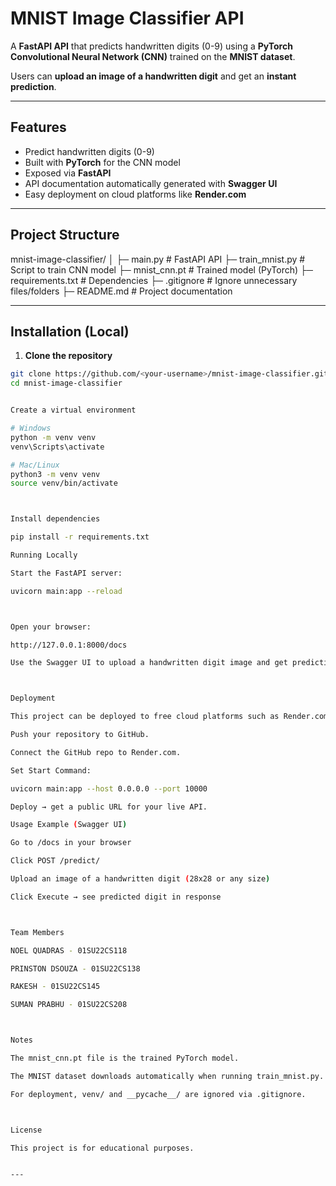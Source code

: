 # MNIST Image Classifier API

A **FastAPI API** that predicts handwritten digits (0-9) using a **PyTorch Convolutional Neural Network (CNN)** trained on the **MNIST dataset**.  

Users can **upload an image of a handwritten digit** and get an **instant prediction**.

---

## Features

- Predict handwritten digits (0-9)  
- Built with **PyTorch** for the CNN model  
- Exposed via **FastAPI**  
- API documentation automatically generated with **Swagger UI**  
- Easy deployment on cloud platforms like **Render.com**  

---

## Project Structure

mnist-image-classifier/
│
├─ main.py # FastAPI API
├─ train_mnist.py # Script to train CNN model
├─ mnist_cnn.pt # Trained model (PyTorch)
├─ requirements.txt # Dependencies
├─ .gitignore # Ignore unnecessary files/folders
├─ README.md # Project documentation


---

## Installation (Local)

1. **Clone the repository**

```bash
git clone https://github.com/<your-username>/mnist-image-classifier.git
cd mnist-image-classifier


Create a virtual environment

# Windows
python -m venv venv
venv\Scripts\activate

# Mac/Linux
python3 -m venv venv
source venv/bin/activate



Install dependencies

pip install -r requirements.txt

Running Locally

Start the FastAPI server:

uvicorn main:app --reload



Open your browser:

http://127.0.0.1:8000/docs

Use the Swagger UI to upload a handwritten digit image and get predictions.



Deployment

This project can be deployed to free cloud platforms such as Render.com:

Push your repository to GitHub.

Connect the GitHub repo to Render.com.

Set Start Command:

uvicorn main:app --host 0.0.0.0 --port 10000

Deploy → get a public URL for your live API.

Usage Example (Swagger UI)

Go to /docs in your browser

Click POST /predict/

Upload an image of a handwritten digit (28x28 or any size)

Click Execute → see predicted digit in response



Team Members

NOEL QUADRAS - 01SU22CS118

PRINSTON DSOUZA - 01SU22CS138

RAKESH - 01SU22CS145

SUMAN PRABHU - 01SU22CS208



Notes

The mnist_cnn.pt file is the trained PyTorch model.

The MNIST dataset downloads automatically when running train_mnist.py.

For deployment, venv/ and __pycache__/ are ignored via .gitignore.



License

This project is for educational purposes.


---



